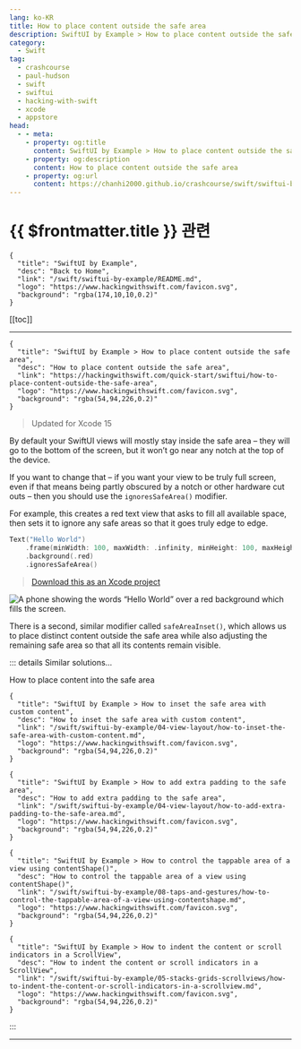 ```yaml
---
lang: ko-KR
title: How to place content outside the safe area
description: SwiftUI by Example > How to place content outside the safe area
category:
  - Swift
tag: 
  - crashcourse
  - paul-hudson
  - swift
  - swiftui
  - hacking-with-swift
  - xcode
  - appstore
head:
  - - meta:
    - property: og:title
      content: SwiftUI by Example > How to place content outside the safe area
    - property: og:description
      content: How to place content outside the safe area
    - property: og:url
      content: https://chanhi2000.github.io/crashcourse/swift/swiftui-by-example/04-view-layout/how-to-place-content-outside-the-safe-area.html
---
```


# {{ $frontmatter.title }} 관련

```component VPCard
{
  "title": "SwiftUI by Example",
  "desc": "Back to Home",
  "link": "/swift/swiftui-by-example/README.md",
  "logo": "https://www.hackingwithswift.com/favicon.svg",
  "background": "rgba(174,10,10,0.2)"
}
```

[[toc]]

---

```component VPCard
{
  "title": "SwiftUI by Example > How to place content outside the safe area",
  "desc": "How to place content outside the safe area",
  "link": "https://hackingwithswift.com/quick-start/swiftui/how-to-place-content-outside-the-safe-area",
  "logo": "https://www.hackingwithswift.com/favicon.svg",
  "background": "rgba(54,94,226,0.2)"
}
```

> Updated for Xcode 15

By default your SwiftUI views will mostly stay inside the safe area – they will go to the bottom of the screen, but it won’t go near any notch at the top of the device.

If you want to change that – if you want your view to be truly full screen, even if that means being partly obscured by a notch or other hardware cut outs – then you should use the `ignoresSafeArea()` modifier.

For example, this creates a red text view that asks to fill all available space, then sets it to ignore any safe areas so that it goes truly edge to edge.

```swift
Text("Hello World")
    .frame(minWidth: 100, maxWidth: .infinity, minHeight: 100, maxHeight: .infinity)
    .background(.red)
    .ignoresSafeArea()
```

> [<FontIcon icon="fas fa-file-zipper"/>Download this as an Xcode project](https://www.hackingwithswift.com/files/projects/swiftui/how-to-place-content-outside-the-safe-area-1.zip)

![A phone showing the words “Hello World” over a red background which fills the screen.](https://www.hackingwithswift.com/img/books/quick-start/swiftui/how-to-place-content-outside-the-safe-area-1~dark.png)

There is a second, similar modifier called `safeAreaInset()`, which allows us to place distinct content outside the safe area while also adjusting the remaining safe area so that all its contents remain visible.

::: details Similar solutions…

How to place content into the safe area

```component VPCard
{
  "title": "SwiftUI by Example > How to inset the safe area with custom content",
  "desc": "How to inset the safe area with custom content",
  "link": "/swift/swiftui-by-example/04-view-layout/how-to-inset-the-safe-area-with-custom-content.md",
  "logo": "https://www.hackingwithswift.com/favicon.svg",
  "background": "rgba(54,94,226,0.2)"
}
```

```component VPCard
{
  "title": "SwiftUI by Example > How to add extra padding to the safe area",
  "desc": "How to add extra padding to the safe area",
  "link": "/swift/swiftui-by-example/04-view-layout/how-to-add-extra-padding-to-the-safe-area.md",
  "logo": "https://www.hackingwithswift.com/favicon.svg",
  "background": "rgba(54,94,226,0.2)"
}
```

```component VPCard
{
  "title": "SwiftUI by Example > How to control the tappable area of a view using contentShape()",
  "desc": "How to control the tappable area of a view using contentShape()",
  "link": "/swift/swiftui-by-example/08-taps-and-gestures/how-to-control-the-tappable-area-of-a-view-using-contentshape.md",
  "logo": "https://www.hackingwithswift.com/favicon.svg",
  "background": "rgba(54,94,226,0.2)"
}
```

```component VPCard
{
  "title": "SwiftUI by Example > How to indent the content or scroll indicators in a ScrollView",
  "desc": "How to indent the content or scroll indicators in a ScrollView",
  "link": "/swift/swiftui-by-example/05-stacks-grids-scrollviews/how-to-indent-the-content-or-scroll-indicators-in-a-scrollview.md",
  "logo": "https://www.hackingwithswift.com/favicon.svg",
  "background": "rgba(54,94,226,0.2)"
}
```

:::

---

<TagLinks />